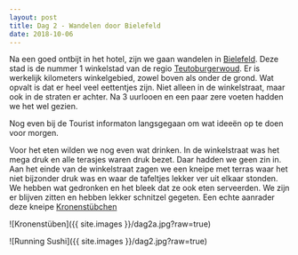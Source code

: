 ```yaml
---
layout: post
title: Dag 2 - Wandelen door Bielefeld
date: 2018-10-06
---
```

Na een goed ontbijt in het hotel, zijn we gaan wandelen in  [Bielefeld](https://nl.m.wikipedia.org/wiki/Bielefeld). Deze stad is de nummer 1 winkelstad van de regio  [Teutoburgerwoud](https://nl.m.wikipedia.org/wiki/Teutoburgerwoud). Er is werkelijk kilometers winkelgebied, zowel boven als onder de grond. Wat opvalt is dat er heel veel eettentjes zijn. Niet alleen in de winkelstraat, maar ook in de straten er achter. Na 3 uurlooen en een paar zere voeten hadden we het wel gezien.  

Nog even bij de Tourist informaton langsgegaan om wat ideeën op te doen voor morgen.  

Voor het eten wilden we nog even wat drinken. In de winkelstraat was het mega druk en alle terasjes waren druk bezet. Daar hadden we geen zin in. Aan het einde van de winkelstraat zagen we een kneipe met terras waar het niet bijzonder druk was en waar de tafeltjes lekker ver uit elkaar stonden. We hebben wat gedronken en het bleek dat ze ook eten serveerden. We zijn er blijven zitten en hebben lekker schnitzel gegeten. Een echte aanrader deze kneipe [Kronenstübchen](https://www.google.nl/url?sa=t&source=web&rct=j&url=https://m.facebook.com/Kronenstuebchen.die.sportsbar/&ved=2ahUKEwig4YnhnvLdAhVKjqQKHelUDowQFjAiegQIABAB&usg=AOvVaw0m-A-ST2UDQVkfyJwuBXlR)


![Kronenstüben]({{ site.images }}/dag2a.jpg?raw=true)


![Running Sushi]({{ site.images }}/dag2.jpg?raw=true)



